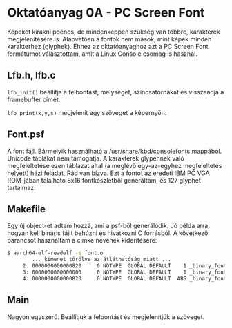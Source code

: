 Oktatóanyag 0A - PC Screen Font
===============================

Képeket kirakni poénos, de mindenképpen szükség van többre, karakterek megjelenítésére is. Alapvetően
a fontok nem mások, mint képek minden karakterhez (glyphek). Ehhez az oktatóanyaghoz azt a PC Screen Font
formátumot választottam, amit a Linux Console csomag is használ.

Lfb.h, lfb.c
------------

`lfb_init()` beállítja a felbontást, mélységet, színcsatornákat és visszaadja a framebuffer címét.

`lfb_print(x,y,s)` megjelenít egy szöveget a képernyőn.

Font.psf
--------

A font fájl. Bármelyik használható a /usr/share/kbd/consolefonts mappából. Unicode táblákat nem támogatja.
A karakterek glypehnek való megfeleltetése ezen táblázat által (a meglévő egy-az-egyhez megfeleltetés helyett)
házi feladat, Rád van bízva. Ezt a fontot az eredeti IBM PC VGA ROM-jában található 8x16 fontkészletből generáltam,
és 127 glyphet tartalmaz.

Makefile
--------

Egy új object-et adtam hozzá, ami a psf-ből generálódik. Jó példa arra, hogyan kell bináris fájlt behúzni és
hivatkozni C forrásból. A következő parancsot használtam a cimke nevének kiderítésére:

```sh
$ aarch64-elf-readelf -s font.o
        ... kimenet törölve az átláthatóság miatt ...
     2: 0000000000000820     0 NOTYPE  GLOBAL DEFAULT    1 _binary_font_psf_end
     3: 0000000000000000     0 NOTYPE  GLOBAL DEFAULT    1 _binary_font_psf_start
     4: 0000000000000820     0 NOTYPE  GLOBAL DEFAULT  ABS _binary_font_psf_size
```

Main
----

Nagyon egyszerű. Beállítjuk a felbontást és megjelenítjük a szöveget.
